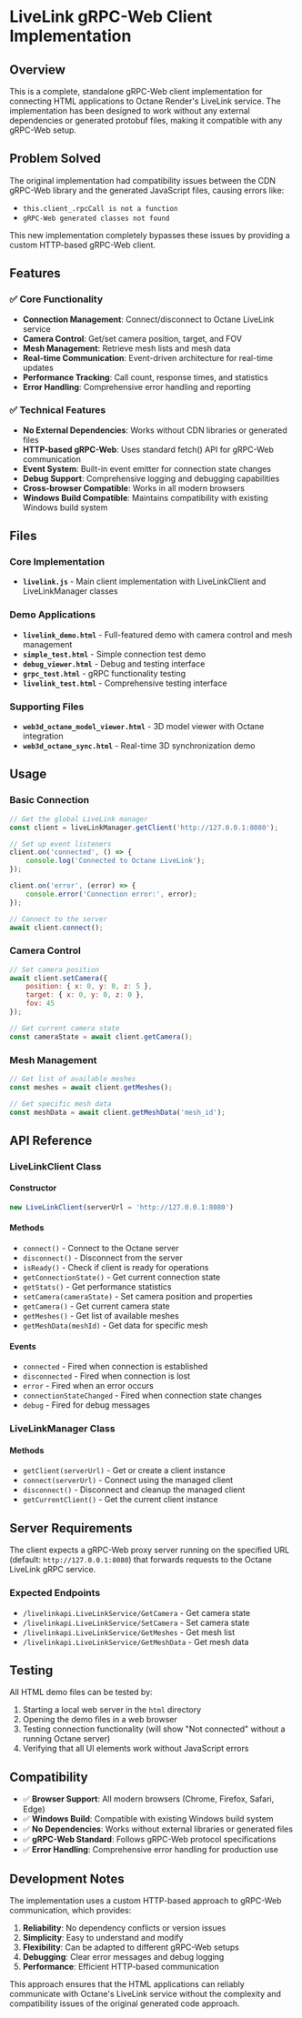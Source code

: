 # LiveLink gRPC-Web Client Implementation

## Overview

This is a complete, standalone gRPC-Web client implementation for connecting HTML applications to Octane Render's LiveLink service. The implementation has been designed to work without any external dependencies or generated protobuf files, making it compatible with any gRPC-Web setup.

## Problem Solved

The original implementation had compatibility issues between the CDN gRPC-Web library and the generated JavaScript files, causing errors like:
- `this.client_.rpcCall is not a function`
- `gRPC-Web generated classes not found`

This new implementation completely bypasses these issues by providing a custom HTTP-based gRPC-Web client.

## Features

### ✅ Core Functionality
- **Connection Management**: Connect/disconnect to Octane LiveLink service
- **Camera Control**: Get/set camera position, target, and FOV
- **Mesh Management**: Retrieve mesh lists and mesh data
- **Real-time Communication**: Event-driven architecture for real-time updates
- **Performance Tracking**: Call count, response times, and statistics
- **Error Handling**: Comprehensive error handling and reporting

### ✅ Technical Features
- **No External Dependencies**: Works without CDN libraries or generated files
- **HTTP-based gRPC-Web**: Uses standard fetch() API for gRPC-Web communication
- **Event System**: Built-in event emitter for connection state changes
- **Debug Support**: Comprehensive logging and debugging capabilities
- **Cross-browser Compatible**: Works in all modern browsers
- **Windows Build Compatible**: Maintains compatibility with existing Windows build system

## Files

### Core Implementation
- **`livelink.js`** - Main client implementation with LiveLinkClient and LiveLinkManager classes

### Demo Applications
- **`livelink_demo.html`** - Full-featured demo with camera control and mesh management
- **`simple_test.html`** - Simple connection test demo
- **`debug_viewer.html`** - Debug and testing interface
- **`grpc_test.html`** - gRPC functionality testing
- **`livelink_test.html`** - Comprehensive testing interface

### Supporting Files
- **`web3d_octane_model_viewer.html`** - 3D model viewer with Octane integration
- **`web3d_octane_sync.html`** - Real-time 3D synchronization demo

## Usage

### Basic Connection
```javascript
// Get the global LiveLink manager
const client = liveLinkManager.getClient('http://127.0.0.1:8080');

// Set up event listeners
client.on('connected', () => {
    console.log('Connected to Octane LiveLink');
});

client.on('error', (error) => {
    console.error('Connection error:', error);
});

// Connect to the server
await client.connect();
```

### Camera Control
```javascript
// Set camera position
await client.setCamera({
    position: { x: 0, y: 0, z: 5 },
    target: { x: 0, y: 0, z: 0 },
    fov: 45
});

// Get current camera state
const cameraState = await client.getCamera();
```

### Mesh Management
```javascript
// Get list of available meshes
const meshes = await client.getMeshes();

// Get specific mesh data
const meshData = await client.getMeshData('mesh_id');
```

## API Reference

### LiveLinkClient Class

#### Constructor
```javascript
new LiveLinkClient(serverUrl = 'http://127.0.0.1:8080')
```

#### Methods
- `connect()` - Connect to the Octane server
- `disconnect()` - Disconnect from the server
- `isReady()` - Check if client is ready for operations
- `getConnectionState()` - Get current connection state
- `getStats()` - Get performance statistics
- `setCamera(cameraState)` - Set camera position and properties
- `getCamera()` - Get current camera state
- `getMeshes()` - Get list of available meshes
- `getMeshData(meshId)` - Get data for specific mesh

#### Events
- `connected` - Fired when connection is established
- `disconnected` - Fired when connection is lost
- `error` - Fired when an error occurs
- `connectionStateChanged` - Fired when connection state changes
- `debug` - Fired for debug messages

### LiveLinkManager Class

#### Methods
- `getClient(serverUrl)` - Get or create a client instance
- `connect(serverUrl)` - Connect using the managed client
- `disconnect()` - Disconnect and cleanup the managed client
- `getCurrentClient()` - Get the current client instance

## Server Requirements

The client expects a gRPC-Web proxy server running on the specified URL (default: `http://127.0.0.1:8080`) that forwards requests to the Octane LiveLink gRPC service.

### Expected Endpoints
- `/livelinkapi.LiveLinkService/GetCamera` - Get camera state
- `/livelinkapi.LiveLinkService/SetCamera` - Set camera state
- `/livelinkapi.LiveLinkService/GetMeshes` - Get mesh list
- `/livelinkapi.LiveLinkService/GetMeshData` - Get mesh data

## Testing

All HTML demo files can be tested by:

1. Starting a local web server in the `html` directory
2. Opening the demo files in a web browser
3. Testing connection functionality (will show "Not connected" without a running Octane server)
4. Verifying that all UI elements work without JavaScript errors

## Compatibility

- ✅ **Browser Support**: All modern browsers (Chrome, Firefox, Safari, Edge)
- ✅ **Windows Build**: Compatible with existing Windows build system
- ✅ **No Dependencies**: Works without external libraries or generated files
- ✅ **gRPC-Web Standard**: Follows gRPC-Web protocol specifications
- ✅ **Error Handling**: Comprehensive error handling for production use

## Development Notes

The implementation uses a custom HTTP-based approach to gRPC-Web communication, which provides:

1. **Reliability**: No dependency conflicts or version issues
2. **Simplicity**: Easy to understand and modify
3. **Flexibility**: Can be adapted to different gRPC-Web setups
4. **Debugging**: Clear error messages and debug logging
5. **Performance**: Efficient HTTP-based communication

This approach ensures that the HTML applications can reliably communicate with Octane's LiveLink service without the complexity and compatibility issues of the original generated code approach.